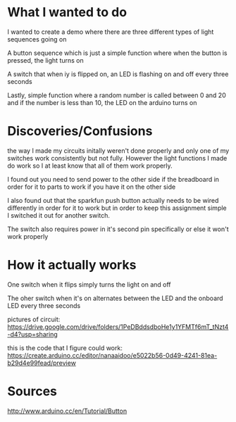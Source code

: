 # What I wanted to do
I wanted to create a demo where there are three different types of light sequences going on

A button sequence which is just a simple function where when the button is pressed, the light turns on

A switch that when iy is flipped on, an LED is flashing on and off every three seconds

Lastly, simple function where a random number is called between 0 and 20 and if the number is less than 10, the LED on the arduino turns on

# Discoveries/Confusions
the way I made my circuits initally weren't done properly and only one of my switches work consistently but not fully. However the light functions I made do work so I at least know that all of them work properly.

I found out you need to send power to the other side if the breadboard in order for it to parts to work if you have it on the other side

I also found out that the sparkfun push button actually needs to be wired differently in order for it to work but in order to keep this assignment simple I switched it out for another switch.

The switch also requires power in it's second pin specifically or else it won't work properly 

# How it actually works
One switch when it flips simply turns the light on and off

The oher switch when it's on alternates between the LED and the onboard LED every three seconds

pictures of circuit: https://drive.google.com/drive/folders/1PeDBddsdboHe1y1YFMTf6mT_tNzt4-d4?usp=sharing

this is the code that I figure could work:
 https://create.arduino.cc/editor/nanaaidoo/e5022b56-0d49-4241-81ea-b29d4e99fead/preview

# Sources
http://www.arduino.cc/en/Tutorial/Button
